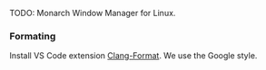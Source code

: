 TODO: Monarch Window Manager for Linux.


### Formating
Install VS Code extension [Clang-Format](https://marketplace.visualstudio.com/items?itemName=xaver.clang-format).
We use the Google style.
